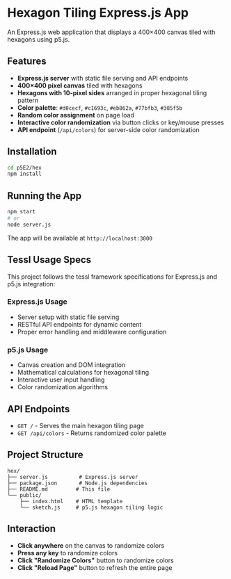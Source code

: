 # Hexagon Tiling Express.js App

An Express.js web application that displays a 400×400 canvas tiled with hexagons using p5.js.

## Features

- **Express.js server** with static file serving and API endpoints
- **400×400 pixel canvas** tiled with hexagons
- **Hexagons with 10-pixel sides** arranged in proper hexagonal tiling pattern
- **Color palette**: `#d0cecf`, `#c1693c`, `#eb862a`, `#77bfb3`, `#385f5b`
- **Random color assignment** on page load
- **Interactive color randomization** via button clicks or key/mouse presses
- **API endpoint** (`/api/colors`) for server-side color randomization

## Installation

```bash
cd p5E2/hex
npm install
```

## Running the App

```bash
npm start
# or
node server.js
```

The app will be available at `http://localhost:3000`

## Tessl Usage Specs

This project follows the tessl framework specifications for Express.js and p5.js integration:

### Express.js Usage
- Server setup with static file serving
- RESTful API endpoints for dynamic content
- Proper error handling and middleware configuration

### p5.js Usage
- Canvas creation and DOM integration
- Mathematical calculations for hexagonal tiling
- Interactive user input handling
- Color randomization algorithms

## API Endpoints

- `GET /` - Serves the main hexagon tiling page
- `GET /api/colors` - Returns randomized color palette

## Project Structure

```
hex/
├── server.js          # Express.js server
├── package.json       # Node.js dependencies
├── README.md         # This file
└── public/
    ├── index.html    # HTML template
    └── sketch.js     # p5.js hexagon tiling logic
```

## Interaction

- **Click anywhere** on the canvas to randomize colors
- **Press any key** to randomize colors
- **Click "Randomize Colors"** button to randomize colors
- **Click "Reload Page"** button to refresh the entire page